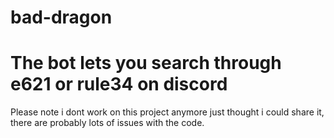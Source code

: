 # bad-dragon
# The bot lets you search through e621 or rule34 on discord

Please note i dont work on this project anymore just thought i could share it, there are probably lots of issues with the code.
